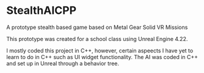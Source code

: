 # StealthAICPP
A prototype stealth based game based on Metal Gear Solid VR Missions

This prototype was created for a school class using Unreal Engine 4.22.

I mostly coded this project in C++, however, certain aspeects I have yet to learn to do in C++ such as UI widget functionality.
The AI was coded in C++ and set up in Unreal through a behavior tree.
